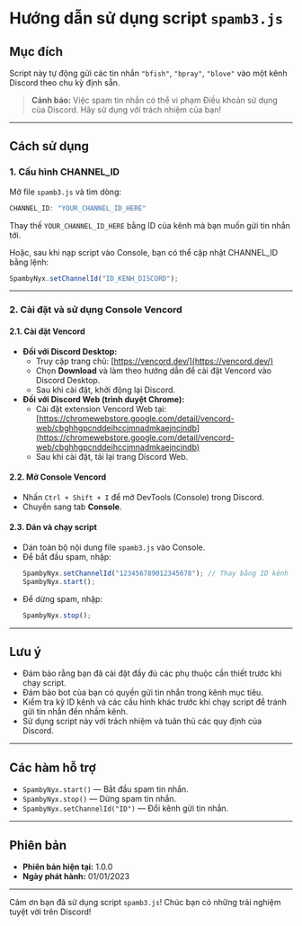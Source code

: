 # Hướng dẫn sử dụng script `spamb3.js`

## Mục đích
Script này tự động gửi các tin nhắn `"bfish"`, `"bpray"`, `"blove"` vào một kênh Discord theo chu kỳ định sẵn.

> **Cảnh báo:** Việc spam tin nhắn có thể vi phạm Điều khoản sử dụng của Discord. Hãy sử dụng với trách nhiệm của bạn!

---

## Cách sử dụng

### 1. Cấu hình CHANNEL_ID
Mở file `spamb3.js` và tìm dòng:
```js
CHANNEL_ID: "YOUR_CHANNEL_ID_HERE"
```
Thay thế `YOUR_CHANNEL_ID_HERE` bằng ID của kênh mà bạn muốn gửi tin nhắn tới.

Hoặc, sau khi nạp script vào Console, bạn có thể cập nhật CHANNEL_ID bằng lệnh:
```js
SpambyNyx.setChannelId("ID_KENH_DISCORD");
```

---

### 2. Cài đặt và sử dụng Console Vencord

#### 2.1. Cài đặt Vencord
- **Đối với Discord Desktop:**
  - Truy cập trang chủ: [https://vencord.dev/](https://vencord.dev/)
  - Chọn **Download** và làm theo hướng dẫn để cài đặt Vencord vào Discord Desktop.
  - Sau khi cài đặt, khởi động lại Discord.
- **Đối với Discord Web (trình duyệt Chrome):**
  - Cài đặt extension Vencord Web tại: [https://chromewebstore.google.com/detail/vencord-web/cbghhgpcnddeihccjmnadmkaejncjndb](https://chromewebstore.google.com/detail/vencord-web/cbghhgpcnddeihccjmnadmkaejncjndb)
  - Sau khi cài đặt, tải lại trang Discord Web.

#### 2.2. Mở Console Vencord
- Nhấn `Ctrl + Shift + I` để mở DevTools (Console) trong Discord.
- Chuyển sang tab **Console**.

#### 2.3. Dán và chạy script
- Dán toàn bộ nội dung file `spamb3.js` vào Console.
- Để bắt đầu spam, nhập:
  ```js
  SpambyNyx.setChannelId("123456789012345678"); // Thay bằng ID kênh của bạn
  SpambyNyx.start();
  ```
- Để dừng spam, nhập:
  ```js
  SpambyNyx.stop();
  ```

---

## Lưu ý
- Đảm bảo rằng bạn đã cài đặt đầy đủ các phụ thuộc cần thiết trước khi chạy script.
- Đảm bảo bot của bạn có quyền gửi tin nhắn trong kênh mục tiêu.
- Kiểm tra kỹ ID kênh và các cấu hình khác trước khi chạy script để tránh gửi tin nhắn đến nhầm kênh.
- Sử dụng script này với trách nhiệm và tuân thủ các quy định của Discord.

---

## Các hàm hỗ trợ

- `SpambyNyx.start()` — Bắt đầu spam tin nhắn.
- `SpambyNyx.stop()` — Dừng spam tin nhắn.
- `SpambyNyx.setChannelId("ID")` — Đổi kênh gửi tin nhắn.

---

## Phiên bản
- **Phiên bản hiện tại:** 1.0.0
- **Ngày phát hành:** 01/01/2023

---

Cảm ơn bạn đã sử dụng script `spamb3.js`! Chúc bạn có những trải nghiệm tuyệt vời trên Discord!